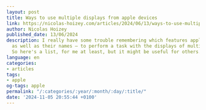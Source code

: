```yaml
---
layout: post
title: Ways to use multiple displays from apple devices
link: https://nicolas-hoizey.com/articles/2024/06/13/ways-to-use-multiple-displays-from-apple-devices/
author: Nicolas Hoizey
published_date: 13/06/2024
description: I really have some trouble remembering which features apple provide —
  as well as their names — to perform a task with the displays of multiple apple devices.
  So here's a list, for me at least, but it might be useful for others.
language: en
categories:
- articles
tags:
- apple
og-tags: apple
permalink: "/:categories/:year/:month/:day/:title/"
date: '2024-11-05 20:55:44 +0100'
---
```

